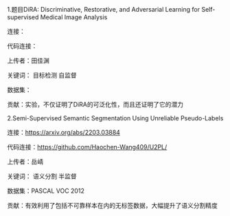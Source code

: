 
1.题目DiRA: Discriminative, Restorative, and Adversarial Learning for Self-supervised Medical Image Analysis

连接：

代码连接：

上传者：田佳渊

关键词： 目标检测 自监督

数据集：

贡献：实验，不仅证明了DiRA的可泛化性，而且还证明了它的潜力

2.Semi-Supervised Semantic Segmentation Using Unreliable Pseudo-Labels

连接：https://arxiv.org/abs/2203.03884

代码连接：https://github.com/Haochen-Wang409/U2PL/

上传者：岳崝

关键词： 语义分割 半监督

数据集：PASCAL VOC 2012

贡献：有效利用了包括不可靠样本在内的无标签数据，大幅提升了语义分割精度



